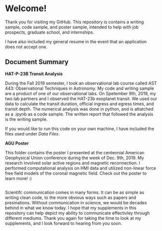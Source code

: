 # Welcome!

Thank you for visiting my GitHub. This repository is contains a writing sample, code sample, and poster sample, intended to help with job prospects, graduate school, and internships. 

I have also included my general resume in the event that an application does not accept one.

## Document Summary
**HAT-P-23B Transit Analysis**

During the Fall 2019 semester, I took an observational lab course called AST 443: Observational Techniques in Astronomy. My code and writing sample are a product of one of our observational labs. On Spetember 9th, 2019, my two lab partners and I observed the HAT-23b exoplanet transit. We used our data to calculate the transit duration, official ingress and egress times, and transit depth. The numerical analysis was done in python, and is attatched as a .ipynb as a code sample. The written report that followed the analysis is the writing sample.

If you would like to run this code on your own machine, I have included the files used under _Data Files_. 

**AGU Poster**

This folder contains the poster I presented at the centennial American Geophysical Union conference during the week of Dec. 9th, 2019. My research involved solar active regions and magnetic reconnection. I performed computational analysis on HMI data and utilized non-linear force free field models of the coronal magnetic field. Check out the poster to learn more! :)
##

Scientifc communication comes in many forms. It can be as simple as writing clean code, to the more obvious ways such as papers and presinations. Without communication in science, we would be decades behind in what we know today. I hope that my supplements in this repository can help depict my ability to communicate effectivley through different mediums. Thank you again for taking the time to look at my supplements, and I look forward to hearing from you soon.

